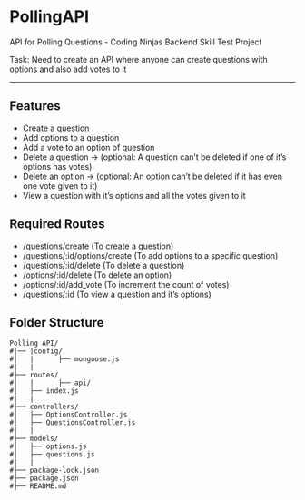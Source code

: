 # PollingAPI
API for Polling Questions - Coding Ninjas Backend Skill Test Project

Task: Need to create an API where anyone can create questions with options and also add votes to it

---

## Features
- Create a question
- Add options to a question
- Add a vote to an option of question
- Delete a question → (optional: A question can’t be deleted if one of it’s options has votes)
- Delete an option → (optional: An option can’t be deleted if it has even one vote given to it)
- View a question with it’s options and all the votes given to it

## Required Routes
- /questions/create (To create a question)
- /questions/:id/options/create (To add options to a specific question)
- /questions/:id/delete (To delete a question)
- /options/:id/delete (To delete an option)
- /options/:id/add_vote (To increment the count of votes)
- /questions/:id (To view a question and it’s options)

## Folder Structure
```
Polling API/
#|── |config/
#│   |      ├── mongoose.js
#|   |
#├── routes/
#│   |      ├── api/
#│   ├── index.js
#|   |
#├── controllers/
#│   ├── OptionsController.js
#│   ├── QuestionsController.js
#|   |
#├── models/
#│   ├── options.js
#│   ├── questions.js
#|   |
#├── package-lock.json
#├── package.json
#├── README.md
